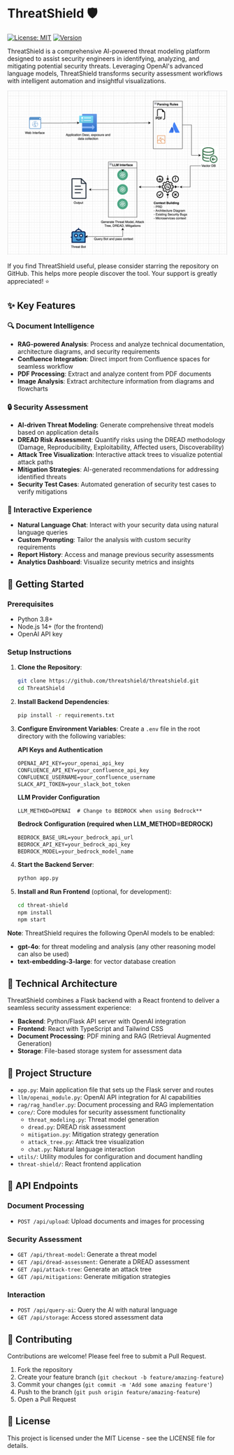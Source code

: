 # ThreatShield 🛡️

[![License: MIT](https://img.shields.io/badge/License-MIT-yellow.svg)](https://opensource.org/licenses/MIT)
[![Version](https://img.shields.io/badge/version-2.0-blue.svg)](https://github.com/threatshield/threatshield)

ThreatShield is a comprehensive AI-powered threat modeling platform designed to assist security engineers in identifying, analyzing, and mitigating potential security threats. Leveraging OpenAI's advanced language models, ThreatShield transforms security assessment workflows with intelligent automation and insightful visualizations.

<div align="center">
  <img src="image-20250327-090347.png" alt="ThreatShield Dashboard" width="800px">
</div>

If you find ThreatShield useful, please consider starring the repository on GitHub. This helps more people discover the tool. Your support is greatly appreciated! ⭐

## ✨ Key Features

### 🔍 Document Intelligence
- **RAG-powered Analysis**: Process and analyze technical documentation, architecture diagrams, and security requirements
- **Confluence Integration**: Direct import from Confluence spaces for seamless workflow
- **PDF Processing**: Extract and analyze content from PDF documents
- **Image Analysis**: Extract architecture information from diagrams and flowcharts

### 🔒 Security Assessment
- **AI-driven Threat Modeling**: Generate comprehensive threat models based on application details
- **DREAD Risk Assessment**: Quantify risks using the DREAD methodology (Damage, Reproducibility, Exploitability, Affected users, Discoverability)
- **Attack Tree Visualization**: Interactive attack trees to visualize potential attack paths
- **Mitigation Strategies**: AI-generated recommendations for addressing identified threats
- **Security Test Cases**: Automated generation of security test cases to verify mitigations

### 💬 Interactive Experience
- **Natural Language Chat**: Interact with your security data using natural language queries
- **Custom Prompting**: Tailor the analysis with custom security requirements
- **Report History**: Access and manage previous security assessments
- **Analytics Dashboard**: Visualize security metrics and insights

## 🚀 Getting Started

### Prerequisites
- Python 3.8+
- Node.js 14+ (for the frontend)
- OpenAI API key

### Setup Instructions

1. **Clone the Repository**: 
   ```bash
   git clone https://github.com/threatshield/threatshield.git
   cd ThreatShield
   ```

2. **Install Backend Dependencies**:
   ```bash
   pip install -r requirements.txt
   ```

3. **Configure Environment Variables**:
   Create a `.env` file in the root directory with the following variables:

   **API Keys and Authentication**
   ```
   OPENAI_API_KEY=your_openai_api_key
   CONFLUENCE_API_KEY=your_confluence_api_key
   CONFLUENCE_USERNAME=your_confluence_username
   SLACK_API_TOKEN=your_slack_bot_token
   ```

   **LLM Provider Configuration**
   ```
   LLM_METHOD=OPENAI  # Change to BEDROCK when using Bedrock**
   ```

   **Bedrock Configuration (required when LLM_METHOD=BEDROCK)**
   ```
   BEDROCK_BASE_URL=your_bedrock_api_url
   BEDROCK_API_KEY=your_bedrock_api_key
   BEDROCK_MODEL=your_bedrock_model_name
   ```

4. **Start the Backend Server**:
   ```bash
   python app.py
   ```

5. **Install and Run Frontend** (optional, for development):
   ```bash
   cd threat-shield
   npm install
   npm start
   ```
 **Note**: ThreatShield requires the following OpenAI models to be enabled:
   - **gpt-4o**: for threat modeling and analysis (any other reasoning model can also be used)
   - **text-embedding-3-large**: for vector database creation

## 🔧 Technical Architecture

ThreatShield combines a Flask backend with a React frontend to deliver a seamless security assessment experience:

- **Backend**: Python/Flask API server with OpenAI integration
- **Frontend**: React with TypeScript and Tailwind CSS
- **Document Processing**: PDF mining and RAG (Retrieval Augmented Generation)
- **Storage**: File-based storage system for assessment data

## 📁 Project Structure

- `app.py`: Main application file that sets up the Flask server and routes
- `llm/openai_module.py`: OpenAI API integration for AI capabilities
- `rag/rag_handler.py`: Document processing and RAG implementation
- `core/`: Core modules for security assessment functionality
  - `threat_modeling.py`: Threat model generation
  - `dread.py`: DREAD risk assessment
  - `mitigation.py`: Mitigation strategy generation
  - `attack_tree.py`: Attack tree visualization
  - `chat.py`: Natural language interaction
- `utils/`: Utility modules for configuration and document handling
- `threat-shield/`: React frontend application

## 🔌 API Endpoints

### Document Processing
- `POST /api/upload`: Upload documents and images for processing

### Security Assessment
- `GET /api/threat-model`: Generate a threat model
- `GET /api/dread-assessment`: Generate a DREAD assessment
- `GET /api/attack-tree`: Generate an attack tree
- `GET /api/mitigations`: Generate mitigation strategies

### Interaction
- `POST /api/query-ai`: Query the AI with natural language
- `GET /api/storage`: Access stored assessment data

## 🤝 Contributing

Contributions are welcome! Please feel free to submit a Pull Request.

1. Fork the repository
2. Create your feature branch (`git checkout -b feature/amazing-feature`)
3. Commit your changes (`git commit -m 'Add some amazing feature'`)
4. Push to the branch (`git push origin feature/amazing-feature`)
5. Open a Pull Request

## 📄 License

This project is licensed under the MIT License - see the LICENSE file for details. 
